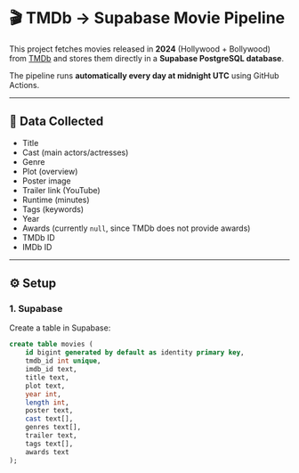 # 🎬 TMDb → Supabase Movie Pipeline

This project fetches movies released in **2024** (Hollywood + Bollywood) from [TMDb](https://www.themoviedb.org/) and stores them directly in a **Supabase PostgreSQL database**.

The pipeline runs **automatically every day at midnight UTC** using GitHub Actions.

---

## 📂 Data Collected
- Title
- Cast (main actors/actresses)
- Genre
- Plot (overview)
- Poster image
- Trailer link (YouTube)
- Runtime (minutes)
- Tags (keywords)
- Year
- Awards (currently `null`, since TMDb does not provide awards)
- TMDb ID
- IMDb ID

---

## ⚙️ Setup

### 1. Supabase
Create a table in Supabase:

```sql
create table movies (
    id bigint generated by default as identity primary key,
    tmdb_id int unique,
    imdb_id text,
    title text,
    plot text,
    year int,
    length int,
    poster text,
    cast text[],
    genres text[],
    trailer text,
    tags text[],
    awards text
);
